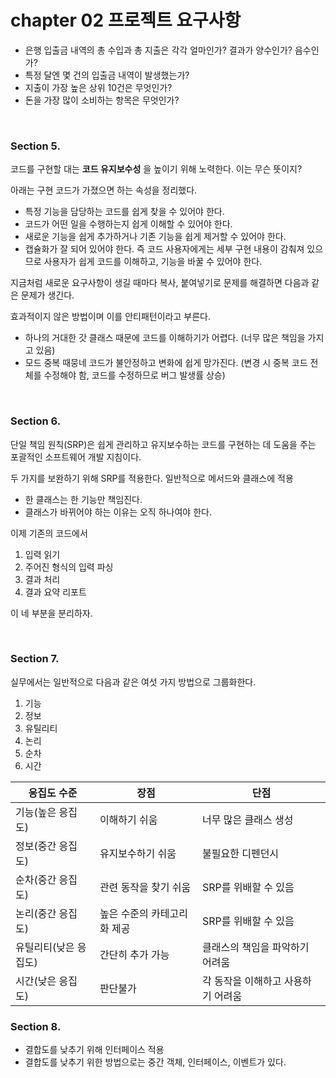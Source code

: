 # chapter 02 프로젝트 요구사항

* 은행 입출금 내역의 총 수입과 총 지출은 각각 얼마인가? 결과가 양수인가? 음수인가?
* 특정 달엔 몇 건의 입출금 내역이 발생했는가?
* 지출이 가장 높은 상위 10건은 무엇인가?
* 돈을 가장 많이 소비하는 항목은 무엇인가?

<br>

### Section 5.

코드를 구현할 대는 __코드 유지보수성__ 을 높이기 위해 노력한다. 이는 무슨 뜻이지?

아래는 구현 코드가 가졌으면 하는 속성을 정리했다.

* 특정 기능을 담당하는 코드를 쉽게 찾을 수 있어야 한다.
* 코드가 어떤 일을 수행하는지 쉽게 이해할 수 있어야 한다.
* 새로운 기능을 쉽게 추가하거나 기존 기능을 쉽게 제거할 수 있어야 한다.
* 캡슐화가 잘 되어 있어야 한다. 즉 코드 사용자에게는 세부 구현 내용이 감춰져 있으므로 사용자가 쉽게 코드를 이해하고, 기능을 바꿀 수 있어야 한다.

지금처럼 새로운 요구사항이 생길 때마다 복사, 붙여넣기로 문제를 해결하면 다음과 같은 문제가 생긴다.

효과적이지 않은 방법이며 이를 안티패턴이라고 부른다.

* 하나의 거대한 갓 클래스 때문에 코드를 이해하기가 어렵다. (너무 많은 책임을 가지고 있음)
* 모드 중복 때뭉네 코드가 불안정하고 변화에 쉽게 망가진다. (변경 시 중복 코드 전체를 수정해야 함, 코드를 수정하므로 버그 발생률 상승)

<br>

### Section 6.

단일 책임 원칙(SRP)은 쉽게 관리하고 유지보수하는 코드를 구현하는 데 도움을 주는 포괄적인 소프트웨어 개발 지침이다.

두 가지를 보완하기 위해 SRP를 적용한다. 일반적으로 메서드와 클래스에 적용

* 한 클래스는 한 기능만 책임진다.
* 클래스가 바뀌어야 하는 이유는 오직 하나여야 한다.

이제 기존의 코드에서 

1. 입력 읽기
2. 주어진 형식의 입력 파싱
3. 결과 처리
4. 결과 요약 리포트

이 네 부분을 분리하자.

<br>

### Section 7.

실무에서는 일반적으로 다음과 같은 여섯 가지 방법으로 그룹화한다.

1. 기능
2. 정보
3. 유틸리티
4. 논리
5. 순차 
6. 시간

| 응집도 수준        | 장점              | 단점                  |
|---------------|-----------------|---------------------|
| 기능(높은 응집도)    | 이해하기 쉬움         | 너무 많은 클래스 생성        |
| 정보(중간 응집도)    | 유지보수하기 쉬움       | 불필요한 디펜던시           |
| 순차(중간 응집도)    | 관련 동작을 찾기 쉬움    | SRP를 위배할 수 있음       |
| 논리(중간 응집도)    | 높은 수준의 카테고리화 제공 | SRP를 위배할 수 있음       |
| 유틸리티(낮은 응집도)  | 간단히 추가 가능       | 클래스의 책임을 파악하기 어려움   |
| 시간(낮은 응집도)    | 판단불가            | 각 동작을 이해하고 사용하기 어려움 |


### Section 8.

* 결합도를 낮추기 위해 인터페이스 적용
* 결합도를 낮추기 위한 방법으로는 중간 객체, 인터페이스, 이벤트가 있다.